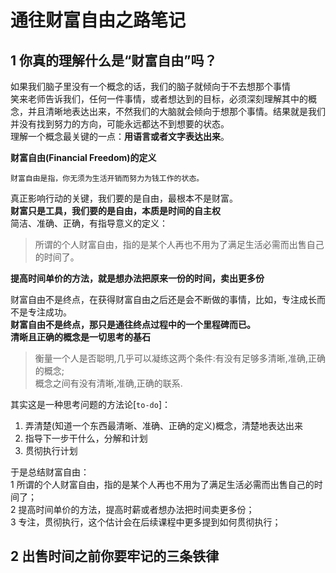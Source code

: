 通往财富自由之路笔记
======

1 你真的理解什么是“财富自由”吗？
-----
如果我们脑子里没有一个概念的话，我们的脑子就倾向于不去想那个事情  
笑来老师告诉我们，任何一件事情，或者想达到的目标，必须深刻理解其中的概念，并且清晰地表达出来，不然我们的大脑就会倾向于想那个事情。结果就是我们并没有找到努力的方向，可能永远都达不到想要的状态。  
理解一个概念最关键的一点：**用语言或者文字表达出来**。

**财富自由(Financial Freedom)的定义**   
```
财富自由是指，你无须为生活开销而努力为钱工作的状态。
```
真正影响行动的关键，我们要的是自由，最根本不是财富。  
**财富只是工具，我们要的是自由，本质是时间的自主权**   
简洁、准确、正确，有指导意义的定义：
> 所谓的个人财富自由，指的是某个人再也不用为了满足生活必需而出售自己的时间了。

**提高时间单价的方法，就是想办法把原来一份的时间，卖出更多份**

财富自由不是终点，在获得财富自由之后还是会不断做的事情，比如，专注成长而不是专注成功。  
**财富自由不是终点，那只是通往终点过程中的一个里程碑而已。**   
**清晰且正确的概念是一切思考的基石**
> 衡量一个人是否聪明,几乎可以凝练这两个条件:有没有足够多清晰,准确,正确的概念;  
> 概念之间有没有清晰,准确,正确的联系.



其实这是一种思考问题的方法论[`to-do`]：  
1. 弄清楚(知道一个东西最清晰、准确、正确的定义)概念，清楚地表达出来  
2. 指导下一步干什么，分解和计划  
3. 贯彻执行计划  

于是总结财富自由：  
1 所谓的个人财富自由，指的是某个人再也不用为了满足生活必需而出售自己的时间了；  
2 提高时间单价的方法，提高时薪或者想办法把时间卖更多份；   
3 专注，贯彻执行，这个估计会在后续课程中更多提到如何贯彻执行；  

2 出售时间之前你要牢记的三条铁律
-----

